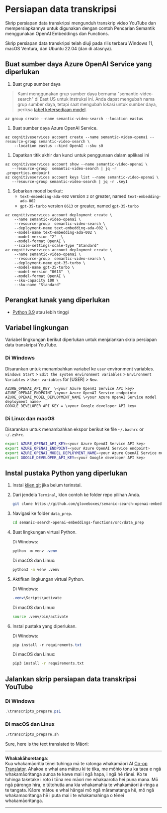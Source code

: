<!--
CO_OP_TRANSLATOR_METADATA:
{
  "original_hash": "0d69f2d5814a698d3de5d0235940b5ae",
  "translation_date": "2025-05-19T18:47:28+00:00",
  "source_file": "08-building-search-applications/scripts/README.md",
  "language_code": "mo"
}
-->
# Persiapan data transkripsi

Skrip persiapan data transkripsi mengunduh transkrip video YouTube dan mempersiapkannya untuk digunakan dengan contoh Pencarian Semantik menggunakan OpenAI Embeddings dan Functions.

Skrip persiapan data transkripsi telah diuji pada rilis terbaru Windows 11, macOS Ventura, dan Ubuntu 22.04 (dan di atasnya).

## Buat sumber daya Azure OpenAI Service yang diperlukan

1. Buat grup sumber daya

> Kami menggunakan grup sumber daya bernama "semantic-video-search" di East US untuk instruksi ini. Anda dapat mengubah nama grup sumber daya, tetapi saat mengubah lokasi untuk sumber daya, periksa [tabel ketersediaan model](https://aka.ms/oai/models?WT.mc_id=academic-105485-koreyst).

```console
az group create --name semantic-video-search --location eastus
```

1. Buat sumber daya Azure OpenAI Service.

```console
az cognitiveservices account create --name semantic-video-openai --resource-group semantic-video-search \
    --location eastus --kind OpenAI --sku s0
```

1. Dapatkan titik akhir dan kunci untuk penggunaan dalam aplikasi ini

```console
az cognitiveservices account show --name semantic-video-openai \
   --resource-group  semantic-video-search | jq -r .properties.endpoint
az cognitiveservices account keys list --name semantic-video-openai \
   --resource-group semantic-video-search | jq -r .key1
```

1. Sebarkan model berikut:
   - `text-embedding-ada-002` version `2` or greater, named `text-embedding-ada-002`
   - `gpt-35-turbo` version `0613` or greater, named `gpt-35-turbo`

```console
az cognitiveservices account deployment create \
    --name semantic-video-openai \
    --resource-group  semantic-video-search \
    --deployment-name text-embedding-ada-002 \
    --model-name text-embedding-ada-002 \
    --model-version "2"  \
    --model-format OpenAI \
    --scale-settings-scale-type "Standard"
az cognitiveservices account deployment create \
    --name semantic-video-openai \
    --resource-group  semantic-video-search \
    --deployment-name gpt-35-turbo \
    --model-name gpt-35-turbo \
    --model-version "0613"  \
    --model-format OpenAI \
    --sku-capacity 100 \
    --sku-name "Standard"
```

## Perangkat lunak yang diperlukan

- [Python 3.9](https://www.python.org/downloads/?WT.mc_id=academic-105485-koreyst) atau lebih tinggi

## Variabel lingkungan

Variabel lingkungan berikut diperlukan untuk menjalankan skrip persiapan data transkripsi YouTube.

### Di Windows

Disarankan untuk menambahkan variabel ke `user` environment variables.
`Windows Start` > `Edit the system environment variables` > `Environment Variables` > `User variables` for [USER] > `New`.

```text
AZURE_OPENAI_API_KEY  \<your Azure OpenAI Service API key>
AZURE_OPENAI_ENDPOINT \<your Azure OpenAI Service endpoint>
AZURE_OPENAI_MODEL_DEPLOYMENT_NAME \<your Azure OpenAI Service model deployment name>
GOOGLE_DEVELOPER_API_KEY = \<your Google developer API key>
```

### Di Linux dan macOS

Disarankan untuk menambahkan ekspor berikut ke file `~/.bashrc` or `~/.zshrc`.

```bash
export AZURE_OPENAI_API_KEY=<your Azure OpenAI Service API key>
export AZURE_OPENAI_ENDPOINT=<your Azure OpenAI Service endpoint>
export AZURE_OPENAI_MODEL_DEPLOYMENT_NAME=<your Azure OpenAI Service model deployment name>
export GOOGLE_DEVELOPER_API_KEY=<your Google developer API key>
```

## Instal pustaka Python yang diperlukan

1. Instal [klien git](https://git-scm.com/downloads?WT.mc_id=academic-105485-koreyst) jika belum terinstal.
1. Dari jendela `Terminal`, klon contoh ke folder repo pilihan Anda.

    ```bash
    git clone https://github.com/gloveboxes/semanic-search-openai-embeddings-functions.git
    ```

1. Navigasi ke folder `data_prep`.

   ```bash
   cd semanic-search-openai-embeddings-functions/src/data_prep
   ```

1. Buat lingkungan virtual Python.

    Di Windows:

    ```powershell
    python -m venv .venv
    ```

    Di macOS dan Linux:

    ```bash
    python3 -m venv .venv
    ```

1. Aktifkan lingkungan virtual Python.

   Di Windows:

   ```powershell
   .venv\Scripts\activate
   ```

   Di macOS dan Linux:

   ```bash
   source .venv/bin/activate
   ```

1. Instal pustaka yang diperlukan.

   Di Windows:

   ```powershell
   pip install -r requirements.txt
   ```

   Di macOS dan Linux:

   ```bash
   pip3 install -r requirements.txt
   ```

## Jalankan skrip persiapan data transkripsi YouTube

### Di Windows

```powershell
.\transcripts_prepare.ps1
```

### Di macOS dan Linux

```bash
./transcripts_prepare.sh
```

Sure, here is the text translated to Māori:

---

**Whakakāhoretanga**:  
Kua whakamāoritia tēnei tuhinga mā te ratonga whakamāori AI [Co-op Translator](https://github.com/Azure/co-op-translator). Ahakoa e whai ana mātou ki te tika, me mōhio tonu ka taea e ngā whakamāoritanga aunoa te kawe mai i ngā hapa, i ngā hē rānei. Ko te tuhinga taketake i roto i tōna reo māori me whakaarotia hei puna mana. Mō ngā pārongo hira, e tūtohutia ana kia whakamahia te whakamāori ā-ringa a te tangata. Kāore mātou e whai hāngai mō ngā māramatanga hē, mō ngā whakamaoritanga hē i puta mai i te whakamahinga o tēnei whakamāoritanga.

---